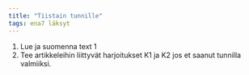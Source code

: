 ```yaml
---
title: "Tiistain tunnille"
tags: ena7 läksyt
---
```


1. Lue ja suomenna text 1 
2. Tee artikkeleihin liittyvät harjoitukset K1 ja K2 jos et saanut tunnilla valmiiksi.
